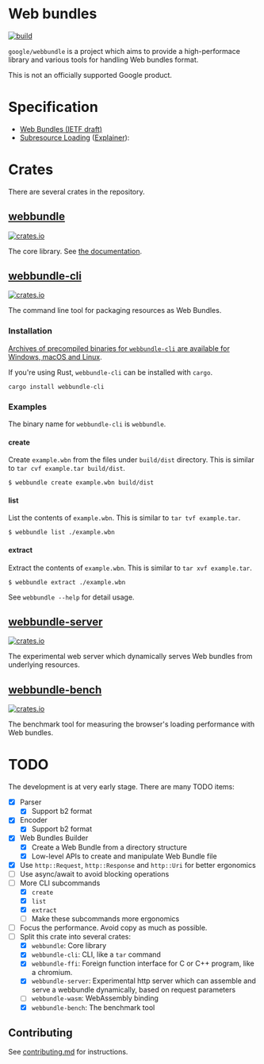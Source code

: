 # Web bundles

[![build](https://github.com/google/webbundle/workflows/build/badge.svg)](https://github.com/google/webbundle/actions)

`google/webbundle` is a project which aims to provide a high-performace library
and various tools for handling Web bundles format.

This is not an officially supported Google product.

# Specification

- [Web Bundles (IETF draft)](https://wpack-wg.github.io/bundled-responses/draft-ietf-wpack-bundled-responses.html)
- [Subresource Loading](https://wicg.github.io/webpackage/subresource-loading.html)
   ([Explainer](https://github.com/WICG/webpackage/blob/main/explainers/subresource-loading.md)):

# Crates

There are several crates in the repository.

## [webbundle](https://github.com/google/webbundle/tree/main/webbundle)

[![crates.io](https://img.shields.io/crates/v/webbundle.svg)](https://crates.io/crates/webbundle?label=webbundle)

The core library. See [the documentation](https://docs.rs/webbundle).

## [webbundle-cli](https://github.com/google/webbundle/tree/main/webbundle-cli)

[![crates.io](https://img.shields.io/crates/v/webbundle-cli.svg)](https://crates.io/crates/webbundle-cli)

The command line tool for packaging resources as Web Bundles.

### Installation

[Archives of precompiled binaries for `webbundle-cli` are available for Windows, macOS and Linux](https://github.com/google/webbundle/releases).

If you're using Rust, `webbundle-cli` can be installed with `cargo`.

```shell
cargo install webbundle-cli
```

### Examples

The binary name for `webbundle-cli` is `webbundle`.

#### create

Create `example.wbn` from the files under `build/dist` directory. This is
similar to `tar cvf example.tar build/dist`.

```
$ webbundle create example.wbn build/dist
```

#### list

List the contents of `example.wbn`. This is similar to `tar tvf example.tar`.

```
$ webbundle list ./example.wbn
```

#### extract

Extract the contents of `example.wbn`. This is similar to `tar xvf example.tar`.

```
$ webbundle extract ./example.wbn
```

See `webbundle --help` for detail usage.

## [webbundle-server](https://github.com/google/webbundle/tree/main/webbundle-server)

[![crates.io](https://img.shields.io/crates/v/webbundle-server.svg)](https://crates.io/crates/webbundle-server)

The experimental web server which dynamically serves Web bundles from underlying resources.

## [webbundle-bench](https://github.com/google/webbundle/tree/main/webbundle-bench)

[![crates.io](https://img.shields.io/crates/v/webbundle-bench.svg)](https://crates.io/crates/webbundle-bench)

The benchmark tool for measuring the browser's loading performance with Web bundles.

# TODO

The development is at very early stage. There are many TODO items:

- [x] Parser
  - [x] Support b2 format
- [x] Encoder
  - [x] Support b2 format
- [x] Web Bundles Builder
  - [x] Create a Web Bundle from a directory structure
  - [x] Low-level APIs to create and manipulate Web Bundle file
- [x] Use `http::Request`, `http::Response` and `http::Uri` for better
  ergonomics
- [ ] Use async/await to avoid blocking operations
- [ ] More CLI subcommands
  - [x] `create`
  - [x] `list`
  - [x] `extract`
  - [ ] Make these subcommands more ergonomics
- [ ] Focus the performance. Avoid copy as much as possible.
- [ ] Split this crate into several crates:
  - [x] `webbundle`: Core library
  - [x] `webbundle-cli`: CLI, like a `tar` command
  - [x] `webbundle-ffi`: Foreign function interface for C or C++ program, like a
    chromium.
  - [x] `webbundle-server`: Experimental http server which can assemble and
    serve a webbundle dynamically, based on request parameters
  - [ ] `webbundle-wasm`: WebAssembly binding
  - [X] `webbundle-bench`: The benchmark tool

## Contributing

See [contributing.md](contributing.md) for instructions.
